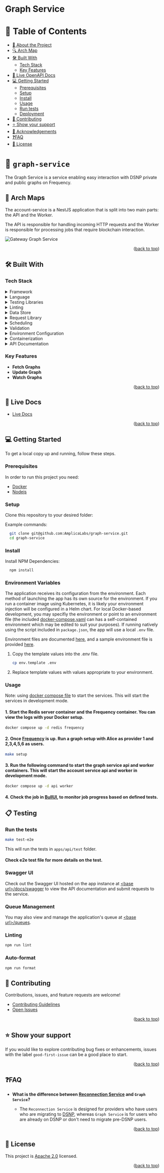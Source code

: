 # Graph Service

<!-- TABLE OF CONTENTS -->

# 📗 Table of Contents

- [📖 About the Project](#about-project)
- [🔍 Arch Map](#-arch-maps)
- [🛠 Built With](#-built-with)
    - [Tech Stack](#tech-stack)
    - [Key Features](#key-features)
- [🚀 Live OpenAPI Docs](#-live-docs)
- [💻 Getting Started](#-getting-started)
    - [Prerequisites](#prerequisites)
    - [Setup](#setup)
    - [Install](#install)
    - [Usage](#usage)
    - [Run tests](#run-tests)
    - [Deployment](#deployment)
- [🤝 Contributing](#-contributing)
- [⭐️ Show your support](#-support)
- [🙏 Acknowledgements](#-acknowledgements)
- [❓FAQ](#faq)
- [📝 License](#-license)

<!-- PROJECT DESCRIPTION -->

# 📖 `graph-service` <a name="about-project"></a>

The Graph Service is a service enabling easy interaction with DSNP private and public graphs on Frequency.

<!-- Arch maps -->

## 🔭 Arch Maps

The account-service is a NestJS application that is split into two main parts: the API and the Worker.

The API is responsible for handling incoming HTTP requests and the Worker is responsible for processing jobs that require blockchain interaction.

![Gateway Graph Service](./docs/graph_service_arch.drawio.png)

<p align="right">(<a href="#-table-of-contents">back to top</a>)</p>

## 🛠 Built With <a name="built-with"></a>

### Tech Stack <a name="tech-stack"></a>

<details>
  <summary>Framework</summary>
  <ul>
    <li><a href="https://nestjs.com/">NestJS</a></li>
  </ul>
</details>

<details>
  <summary>Language</summary>
  <ul>
    <li><a href="https://www.typescriptlang.org/">Typescript</a></li>
  </ul>
</details>

<details>
  <summary>Testing Libraries</summary>
  <ul>
    <li><a href="https://jestjs.io/">Jest</a></li>
    <li><a href="https://www.npmjs.com/package/supertest">Supertest</a></li>
  </ul>
</details>

<details>
  <summary>Linting</summary>
  <ul>
    <li><a href="https://eslint.org/">ESLint</a></li>
    <li><a href="https://prettier.io/">Prettier</a></li>
  </ul>
</details>

<details>
  <summary>Data Store</summary>
  <ul>
    <li><a href="https://redis.io/">Redis</a></li>
    <ul>
      <li><a href="https://github.com/luin/ioredis">ioredis</a></li>
    </ul>
  </ul>
</details>

<details>
  <summary>Request Library</summary>
  <ul>
    <li><a href="https://axios-http.com/">Axios</a></li>
  </ul>
</details>

<details>
  <summary>Scheduling</summary>
  <ul>
    <li><a href="https://docs.nestjs.com/techniques/task-scheduling">NestJS Schedule</a></li>
  </ul>
</details>

<details>
  <summary>Validation</summary>
  <ul>
    <li><a href="https://github.com/typestack/class-validator">class-validator</a></li>
    <li><a href="https://joi.dev/">Joi</a></li>
  </ul>
</details>

<details>
  <summary>Environment Configuration</summary>
  <ul>
    <li><a href="https://github.com/motdotla/dotenv">dotenv</a></li>
  </ul>
</details>

<details>
  <summary>Containerization</summary>
  <ul>
    <li><a href="https://www.docker.com/">Docker</a></li>
    <li><a href="https://docs.docker.com/compose/">Docker Compose</a></li>
  </ul>
</details>

<details>
  <summary>API Documentation</summary>
  <ul>
    <li><a href="https://swagger.io/">Swagger</a></li>
  </ul>
</details>

<!-- Features -->

### Key Features

- **Fetch Graphs**
- **Update Graph**
- **Watch Graphs**

<p align="right">(<a href="#-table-of-contents">back to top</a>)</p>

<!-- LIVE Docs -->

## 🚀 Live Docs

- [Live Docs](https://amplicalabs.github.io/graph-service)

<p align="right">(<a href="#-table-of-contents">back to top</a>)</p>

<!-- GETTING STARTED -->

## 💻 Getting Started

To get a local copy up and running, follow these steps.

### Prerequisites

In order to run this project you need:

- [Docker](https://docs.docker.com/get-docker/)
- [Nodejs](https://nodejs.org)

### Setup

Clone this repository to your desired folder:

Example commands:

```sh
  git clone git@github.com:AmplicaLabs/graph-service.git
  cd graph-service
```

### Install

Install NPM Dependencies:

```sh
  npm install
```

### Environment Variables

The application receives its configuration from the environment. Each method of launching the app has its own source for the environment. If you run a container image using Kubernetes, it is likely your environment injection will be configured in a Helm chart. For local Docker-based development, you may specifiy the environment or point to an environment file (the included [docker-compose.yaml](./docker-compose.yaml) can has a self-contained environment which may be edited to suit your purposes). If running natively using the script included in `package.json`, the app will use a local `.env` file.

Environment files are documented [here](./ENVIRONMENT.md), and a sample environment file is provided [here](./env.template).

1. Copy the template values into the .env file.
   ```sh
   cp env.template .env
   ```
2. Replace template values with values appropriate to your environment.

### Usage

Note: using [docker compose file](docker-compose.yaml) to start the services. This will start the services in development mode.

#### 1. Start the Redis server container and the Frequency container. You can view the logs with your Docker setup.

  ```sh
  docker compose up -d redis frequency
  ```

#### 2. Once [Frequency](https://polkadot.js.org/apps/?rpc=ws%3A%2F%2F127.0.0.1%3A9944#/explorer) is up. Run a graph setup with Alice as provider 1 and 2,3,4,5,6 as users.

  ```sh
  make setup
  ```

#### 3. Run the following command to start the graph service api and worker containers. This will start the account service api and worker in development mode.

   ```sh
   docker compose up -d api worker
   ```

#### 4. Check the job in [BullUI](http://0.0.0.0:3000/queues/), to monitor job progress based on defined tests.

## 📋 Testing

### Run the tests

   ```sh
   make test-e2e
   ```

This will run the tests in `apps/api/test` folder.

#### Check e2e test file for more details on the test.

### Swagger UI
Check out the Swagger UI hosted on the app instance at [\<base url>/docs/swagger](http://localhost:3000/docs/swagger) to view the API documentation and submit requests to the service.

### Queue Management
You may also view and manage the application's queue at [\<base url>/queues](http://localhost:3000/queues).

### Linting

```sh
npm run lint
```

### Auto-format

```sh
npm run format
```

<!-- CONTRIBUTING -->

## 🤝 Contributing

Contributions, issues, and feature requests are welcome!

- [Contributing Guidelines](./CONTRIBUTING.md)
- [Open Issues](https://github.com/AmplicaLabs/graph-service/issues)

<p align="right">(<a href="#-table-of-contents">back to top</a>)</p>

<!-- SUPPORT -->

## ⭐️ Show your support

If you would like to explore contributing bug fixes or enhancements, issues with the label `good-first-issue` can be a good place to start.

<p align="right">(<a href="#-table-of-contents">back to top</a>)</p>

<!-- FAQ (optional) -->

## ❓FAQ

- **What is the difference between [Reconnection Service]() and `Graph Service`?**

    - The `Reconnection Service` is designed for providers who have users who are migrating to [DSNP](https://www.dsnp.org), whereas `Graph Service` is for users who are already on DSNP or don't need to migrate pre-DSNP users.

<p align="right">(<a href="#-table-of-contents">back to top</a>)</p>

<!-- LICENSE -->

## 📝 License

This project is [Apache 2.0](./LICENSE) licensed.

<p align="right">(<a href="#-table-of-contents">back to top</a>)</p>
